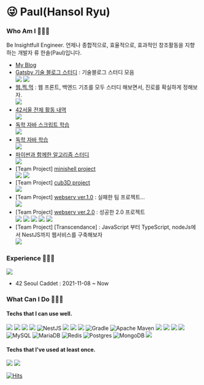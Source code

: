 # 😜 Paul(Hansol Ryu)

### Who Am I 🧑🏻‍💻

Be Insightfull Engineer. 
언제나 종합적으로, 효율적으로, 효과적인 창조활동을 지향하는 개발자 류 한솔(Paul)입니다.
- [My Blog](https://paul2021-r.github.io/) 
- [Gatsby 기술 블로그 스터디](https://ryu93notion.notion.site/github-io_team_study-4f009b6a65e844598a82afd0adf6eb38) : 기술블로그 스터디 모음<br>
    <a href="https://github.com/Paul2021-R/study_gatsby"><img src="https://img.shields.io/badge/-Git Repo-181717?style=for-the-badge&logo=github&logoColor=white&color=181717"/></a>
    <a href="https://paul2021-r.github.io/ETC/20220324/20220324_afterteamstory/"><img src="https://img.shields.io/badge/-After Project-09B3AF?style=for-the-badge&logo=storyblok&logoColor=white&color=09B3AF"/></a>
- [웹.찍.먹](https://ryu-paul.gitbook.io/) : 웹 프론트, 백엔드 기초를 모두 스터디 해보면서, 진로를 확실하게 정해보자. <br>
    <a href="https://github.com/Paul2021-R/study_web_study_full_stack"><img src="https://img.shields.io/badge/-Git Repo-181717?style=for-the-badge&logo=github&logoColor=white&color=181717"/></a>
- [42서울 전체 활동 내역](https://github.com/Paul2021-R/42seoul_c_projects)
    <br><a href="https://github.com/Paul2021-R/42seoul_c_projects"><img src="https://img.shields.io/badge/-Git Repo-181717?style=for-the-badge&logo=github&logoColor=white&color=181717"/></a>
- [독학 자바 스크립트 학습](https://github.com/Paul2021-R/study_java-script)
    <br><a href="https://github.com/Paul2021-R/study_java-script"><img src="https://img.shields.io/badge/-Git Repo-181717?style=for-the-badge&logo=github&logoColor=white&color=181717"/></a>
- [독학 자바 학습](https://github.com/Paul2021-R/study_Java)
    <br><a href="https://github.com/Paul2021-R/study_Java"><img src="https://img.shields.io/badge/-Git Repo-181717?style=for-the-badge&logo=github&logoColor=white&color=181717"/></a>
- [파이썬과 함께한 알고리즘 스터디](https://github.com/Paul2021-R/study_python)
    <br><a href="https://github.com/Paul2021-R/study_python"><img src="https://img.shields.io/badge/-Git Repo-181717?style=for-the-badge&logo=github&logoColor=white&color=181717"/></a>
- [Team Project] [minishell project](https://github.com/Eingerjar/Minishell)
    <br><a href="https://github.com/Eingerjar/Minishell"><img src="https://img.shields.io/badge/-Git Repo-181717?style=for-the-badge&logo=github&logoColor=white&color=181717"/></a>
    <a href="https://paul2021-r.github.io/ETC/202304042006/"><img src="https://img.shields.io/badge/-After Project-09B3AF?style=for-the-badge&logo=storyblok&logoColor=white&color=09B3AF"/></a>
- [Team Project] [cub3D project](https://github.com/Paul2021-R/cub3D)
    <br><a href="https://github.com/Paul2021-R/cub3D"><img src="https://img.shields.io/badge/-Git Repo-181717?style=for-the-badge&logo=github&logoColor=white&color=181717"/></a>
- [Team Project] [webserv ver.1.0](https://github.com/FareWellWebServer/webserv) : 실패한 팀 프로젝트...
    <br><a href="https://github.com/FareWellWebServer/webserv"><img src="https://img.shields.io/badge/-Git Repo-181717?style=for-the-badge&logo=github&logoColor=white&color=181717"/></a>
- [Team Project] [webserv ver.2.0](https://github.com/webservVer2-0/webServ) : 성공한 2.0 프로젝트
    <br><a href="https://github.com/webservVer2-0/webServ"><img src="https://img.shields.io/badge/-Git Repo-181717?style=for-the-badge&logo=github&logoColor=white&color=181717"/></a>
    <a href="https://paul2021-r.github.io/ETC/202304042017/"><img src="https://img.shields.io/badge/-After Project(1)-09B3AF?style=for-the-badge&logo=storyblok&logoColor=white&color=09B3AF"/></a>
        <a href="https://paul2021-r.github.io/ETC/202304092350/"><img src="https://img.shields.io/badge/-After Project(2)-09B3AF?style=for-the-badge&logo=storyblok&logoColor=white&color=09B3AF"/></a>
            <a href="https://paul2021-r.github.io/ETC/202304100314/"><img src="https://img.shields.io/badge/-After Project(3)-09B3AF?style=for-the-badge&logo=storyblok&logoColor=white&color=09B3AF"/></a>
                <a href="https://paul2021-r.github.io/ETC/202304100516/"><img src="https://img.shields.io/badge/-After Project(4)-09B3AF?style=for-the-badge&logo=storyblok&logoColor=white&color=09B3AF"/></a>
- [Team Project] [Transcendance] : JavaScript 부터 TypeScript, nodeJs에서 NestJS까지 웹서비스를 구축해보자
    <br><a href="https://github.com/Gaepo-transcendance-fighters"><img src="https://img.shields.io/badge/-Git Repo-181717?style=for-the-badge&logo=github&logoColor=white&color=181717"/></a>

### Experience 👨🏽‍🎓
<a><img src="https://img.shields.io/badge/-42 Seoul-000000?style=for-the-badge&logo=42&logoColor=white&color=000000"/></a>
- 42 Seoul Caddet : 2021-11-08 ~ Now

### What Can I Do 🙆🏻‍♂️

#### Techs that I can use well.
<a><img src="https://img.shields.io/badge/-C-brightgree?style=for-the-badge&logo=C&logoColor=white"/></a>
<a><img src="https://img.shields.io/badge/-C++-brightgree?style=for-the-badge&logo=cplusplus&logoColor=white&color=00599C"/></a>
<a><img src="https://img.shields.io/badge/-JavaScript-yellow?style=for-the-badge&logo=javascript&logoColor=white&color=FF7800"/></a>
<a><img src="https://img.shields.io/badge/-TypeScript-informational?style=for-the-badge&logo=typescript&logoColor=white&color=3178C6"/></a>
![NestJS](https://img.shields.io/badge/nestjs-%23E0234E.svg?style=for-the-badge&logo=nestjs&logoColor=white)
<a><img src="https://img.shields.io/badge/-JAVA-FF3366?style=for-the-badge&logo=java&logoColor=white&color=FF3366"/></a>
<a><img src="https://img.shields.io/badge/-Spring-6DB33F?style=for-the-badge&logo=spring&logoColor=white&color=6DB33F"/></a>
<a><img src="https://img.shields.io/badge/-SpringBoot-6DB33F?style=for-the-badge&logo=springboot&logoColor=white&color=6DB33F"/></a>
![Gradle](https://img.shields.io/badge/Gradle-02303A.svg?style=for-the-badge&logo=Gradle&logoColor=white)
![Apache Maven](https://img.shields.io/badge/Apache%20Maven-C71A36?style=for-the-badge&logo=Apache%20Maven&logoColor=white)
<a><img src="https://img.shields.io/badge/-Gatsby-blueviolet?style=for-the-badge&logo=gatsby&logoColor=white&color=663399"/></a>
<a><img src="https://img.shields.io/badge/-HTML-orange?style=for-the-badge&logo=html5&logoColor=white&color=E34F26"/></a>
<a><img src="https://img.shields.io/badge/-Docker-2496ED?style=for-the-badge&logo=docker&logoColor=white&color=2496ED"/></a>
<a><img src="https://img.shields.io/badge/-Linux-FCC624?style=for-the-badge&logo=linux&logoColor=white&color=FCC624"/></a>
![MySQL](https://img.shields.io/badge/mysql-%2300f.svg?style=for-the-badge&logo=mysql&logoColor=white)
![MariaDB](https://img.shields.io/badge/MariaDB-003545?style=for-the-badge&logo=mariadb&logoColor=white)
![Redis](https://img.shields.io/badge/redis-%23DD0031.svg?style=for-the-badge&logo=redis&logoColor=white)
![Postgres](https://img.shields.io/badge/postgres-%23316192.svg?style=for-the-badge&logo=postgresql&logoColor=white)
![MongoDB](https://img.shields.io/badge/MongoDB-%234ea94b.svg?style=for-the-badge&logo=mongodb&logoColor=white)
<a><img src="https://img.shields.io/badge/-NGINX-009639?style=for-the-badge&logo=nginx&logoColor=white&color=009639"/></a>

#### Techs that I've used at least once.
<a><img src="https://img.shields.io/badge/-CSS-1572B6?style=for-the-badge&logo=css3&logoColor=white&color=1572B6"/></a>
<a><img src="https://img.shields.io/badge/-Python-3776AB?style=for-the-badge&logo=python&logoColor=white&color=3776AB"/></a>

[![Hits](https://hits.seeyoufarm.com/api/count/incr/badge.svg?url=https%3A%2F%2Fgithub.com%2Fhaesoo9410&count_bg=%23EB8B10&title_bg=%23684327&icon=&icon_color=%23E7E7E7&title=VISIT&edge_flat=false)](https://github.com/Paul2021-R)
